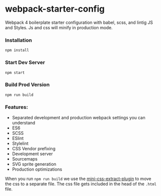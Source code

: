 # webpack-starter-config
Webpack 4 boilerplate starter configuration with babel, scss, and lintig JS and Styles.
Js and css will minify in production mode.

### Installation

```
npm install
```

### Start Dev Server

```
npm start
```

### Build Prod Version

```
npm run build
```

### Features:

* Separated development and production webpack settings you can understand
* ES6
* SCSS
* ESlint
* Stylelint
* CSS Vendor prefixing
* Development server
* Sourcemaps
* SVG sprite generation
* Production optimizations

When you run `npm run build` we use the [mini-css-extract-plugin](https://github.com/webpack-contrib/mini-css-extract-plugin) to move the css to a separate file. The css file gets included in the head of the `.html` file.
